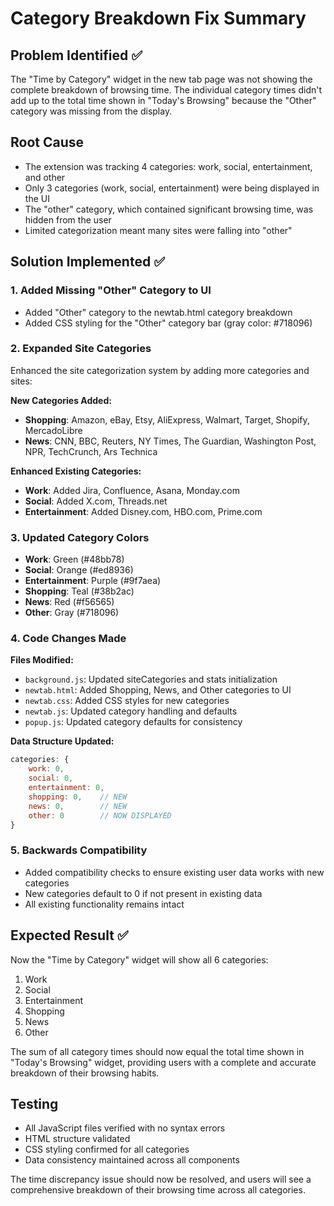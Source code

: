 # Category Breakdown Fix Summary

## Problem Identified ✅
The "Time by Category" widget in the new tab page was not showing the complete breakdown of browsing time. The individual category times didn't add up to the total time shown in "Today's Browsing" because the "Other" category was missing from the display.

## Root Cause
- The extension was tracking 4 categories: work, social, entertainment, and other
- Only 3 categories (work, social, entertainment) were being displayed in the UI
- The "other" category, which contained significant browsing time, was hidden from the user
- Limited categorization meant many sites were falling into "other"

## Solution Implemented ✅

### 1. **Added Missing "Other" Category to UI**
- Added "Other" category to the newtab.html category breakdown
- Added CSS styling for the "Other" category bar (gray color: #718096)

### 2. **Expanded Site Categories**
Enhanced the site categorization system by adding more categories and sites:

**New Categories Added:**
- **Shopping**: Amazon, eBay, Etsy, AliExpress, Walmart, Target, Shopify, MercadoLibre
- **News**: CNN, BBC, Reuters, NY Times, The Guardian, Washington Post, NPR, TechCrunch, Ars Technica

**Enhanced Existing Categories:**
- **Work**: Added Jira, Confluence, Asana, Monday.com
- **Social**: Added X.com, Threads.net
- **Entertainment**: Added Disney.com, HBO.com, Prime.com

### 3. **Updated Category Colors**
- **Work**: Green (#48bb78)
- **Social**: Orange (#ed8936)
- **Entertainment**: Purple (#9f7aea)
- **Shopping**: Teal (#38b2ac)
- **News**: Red (#f56565)
- **Other**: Gray (#718096)

### 4. **Code Changes Made**

**Files Modified:**
- `background.js`: Updated siteCategories and stats initialization
- `newtab.html`: Added Shopping, News, and Other categories to UI
- `newtab.css`: Added CSS styles for new categories
- `newtab.js`: Updated category handling and defaults
- `popup.js`: Updated category defaults for consistency

**Data Structure Updated:**
```javascript
categories: {
    work: 0,
    social: 0,
    entertainment: 0,
    shopping: 0,    // NEW
    news: 0,        // NEW
    other: 0        // NOW DISPLAYED
}
```

### 5. **Backwards Compatibility**
- Added compatibility checks to ensure existing user data works with new categories
- New categories default to 0 if not present in existing data
- All existing functionality remains intact

## Expected Result ✅
Now the "Time by Category" widget will show all 6 categories:
1. Work
2. Social
3. Entertainment
4. Shopping
5. News
6. Other

The sum of all category times should now equal the total time shown in "Today's Browsing" widget, providing users with a complete and accurate breakdown of their browsing habits.

## Testing
- All JavaScript files verified with no syntax errors
- HTML structure validated
- CSS styling confirmed for all categories
- Data consistency maintained across all components

The time discrepancy issue should now be resolved, and users will see a comprehensive breakdown of their browsing time across all categories.
